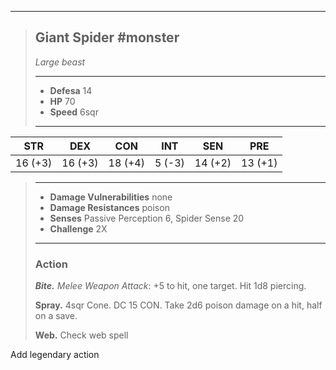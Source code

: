 ___
> ## Giant Spider #monster
>*Large beast*
> ___
> - **Defesa** 14
> - **HP** 70
> - **Speed** 6sqr
>___
>
|   STR   |   DEX   |   CON   |  INT   |   SEN   |   PRE   |
|:-------:|:-------:|:-------:|:------:|:-------:|:-------:|
| 16 (+3) | 16 (+3) | 18 (+4) | 5 (-3) | 14 (+2) | 13 (+1) | 
>___
> - **Damage Vulnerabilities** none
> - **Damage Resistances** poison
> - **Senses** Passive Perception 6, Spider Sense 20
> - **Challenge** 2X
> ___
> ### Action
> 
> ***Bite.*** *Melee Weapon Attack*: +5 to hit, one target. Hit 1d8 piercing. 
> 
> **Spray.** 4sqr Cone. DC 15 CON. Take 2d6 poison damage on a hit, half on a save.
> 
> **Web.** Check web spell

Add legendary action